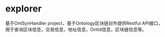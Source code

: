 # explorer

基于OntSynHandler project，基于Ontology区块链对外提供Restful API接口，用于查询区块信息，交易信息，地址信息，OntId信息，区块链信息等。

